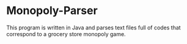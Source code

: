 # Monopoly-Parser
This program is written in Java and parses text files full of codes that correspond to a grocery store monopoly game. 
